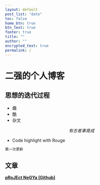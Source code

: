 ```yaml
---
layout: default
post_list: "date"
toc: false
home_btn: true
btn_text: true
footer: true
title: ""
author: ""
encrypted_text: true
permalink: /
---
```


# 二强的个人博客

##  思想的迭代过程
* 趣
* 酷
* 杂文

$$
有志者事竟成
$$

* Code highlight with Rouge

```ruby
第一次更新
```
## 文章

[**pRoJEct NeGYa (Github)**](https://github.com/akiritsu/pRoJEct-NeGYa)

